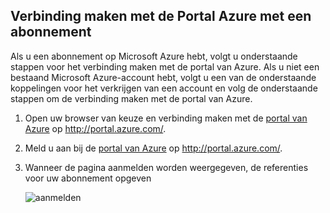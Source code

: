 
<!--
includes/sql-database-include-getting-started-v12portal-gettings-an-account.md

Latest Freshness check:  2016-04-11 , carlrab.

As of circa 2016-04-11, the following topics might include this include:
articles/sql-database/sql-database-get-started-tutorial.md

## Connecting to the Azure Portal with a subscription

-->
## <a name="connecting-to-the-azure-portal-with-a-subscription"></a>Verbinding maken met de Portal Azure met een abonnement

Als u een abonnement op Microsoft Azure hebt, volgt u onderstaande stappen voor het verbinding maken met de portal van Azure. Als u niet een bestaand Microsoft Azure-account hebt, volgt u een van de onderstaande koppelingen voor het verkrijgen van een account en volg de onderstaande stappen om de verbinding maken met de portal van Azure.

1. Open uw browser van keuze en verbinding maken met de [portal van Azure](https://portal.azure.com/) op http://portal.azure.com/.

1. Meld u aan bij de [portal van Azure](https://portal.azure.com/) op http://portal.azure.com/.

2. Wanneer de pagina aanmelden worden weergegeven, de referenties voor uw abonnement opgeven

   ![aanmelden][1]

<!-- Image references. -->

[1]: ./media/sql-database-getting-started-tutorial/login.png




<!--

-->
